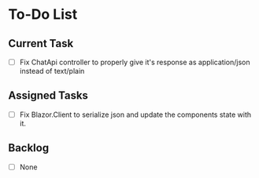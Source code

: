# To-Do List

## Current Task

- [ ] Fix ChatApi controller to properly give it's response as application/json instead of text/plain



## Assigned Tasks

* [ ] Fix Blazor.Client to serialize json and update the components state with it. 

## Backlog

- [ ] None
